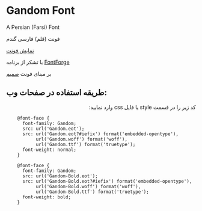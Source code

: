 # Gandom Font
A Persian (Farsi) Font

فونت (قلم) فارسی گندم

[نمایش فونت](http://rastikerdar.github.io/gandom-font/)

با تشکر از برنامه [FontForge](https://fontforge.github.io)

بر مبنای فونت [صمیم](http://rastikerdar.github.io/samim-font/)


طریقه استفاده در صفحات وب:
--------------------------
<div lang="fa" dir="rtl">
کد زیر را در قسمت style یا فایل css وارد نمایید:
</div>


```
    @font-face {
      font-family: Gandom;
      src: url('Gandom.eot');
      src: url('Gandom.eot?#iefix') format('embedded-opentype'),
           url('Gandom.woff') format('woff'),
           url('Gandom.ttf') format('truetype');
      font-weight: normal;
    }
      
    @font-face {
      font-family: Gandom;
      src: url('Gandom-Bold.eot');
      src: url('Gandom-Bold.eot?#iefix') format('embedded-opentype'),
           url('Gandom-Bold.woff') format('woff'),
           url('Gandom-Bold.ttf') format('truetype');
      font-weight: bold;
    }
```

